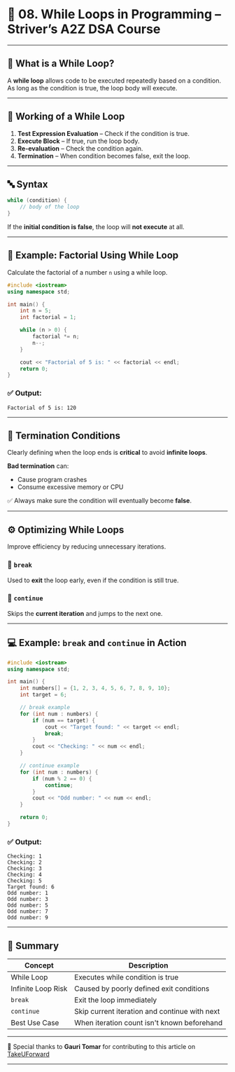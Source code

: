 # 🔄 08. While Loops in Programming – Striver’s A2Z DSA Course

---

## 📘 What is a While Loop?

A **while loop** allows code to be executed repeatedly based on a condition. As long as the condition is true, the loop body will execute.

---

## 🔁 Working of a While Loop

1. **Test Expression Evaluation** – Check if the condition is true.
2. **Execute Block** – If true, run the loop body.
3. **Re-evaluation** – Check the condition again.
4. **Termination** – When condition becomes false, exit the loop.

---

## 🔤 Syntax

```cpp
while (condition) {
    // body of the loop
}
```

If the **initial condition is false**, the loop will **not execute** at all.

---

## 🧪 Example: Factorial Using While Loop

Calculate the factorial of a number `n` using a while loop.

```cpp
#include <iostream>
using namespace std;

int main() {
    int n = 5;
    int factorial = 1;

    while (n > 0) {
        factorial *= n;
        n--;
    }

    cout << "Factorial of 5 is: " << factorial << endl;
    return 0;
}
```

### ✅ Output:

```
Factorial of 5 is: 120
```

---

## 🔐 Termination Conditions

Clearly defining when the loop ends is **critical** to avoid **infinite loops**.

**Bad termination** can:
- Cause program crashes
- Consume excessive memory or CPU

✅ Always make sure the condition will eventually become **false**.

---

## ⚙️ Optimizing While Loops

Improve efficiency by reducing unnecessary iterations.

### 🔹 `break`

Used to **exit** the loop early, even if the condition is still true.

### 🔹 `continue`

Skips the **current iteration** and jumps to the next one.

---

## 💻 Example: `break` and `continue` in Action

```cpp
#include <iostream>
using namespace std;

int main() {
    int numbers[] = {1, 2, 3, 4, 5, 6, 7, 8, 9, 10};
    int target = 6;

    // break example
    for (int num : numbers) {
        if (num == target) {
            cout << "Target found: " << target << endl;
            break;
        }
        cout << "Checking: " << num << endl;
    }

    // continue example
    for (int num : numbers) {
        if (num % 2 == 0) {
            continue;
        }
        cout << "Odd number: " << num << endl;
    }

    return 0;
}
```

### ✅ Output:

```
Checking: 1
Checking: 2
Checking: 3
Checking: 4
Checking: 5
Target found: 6
Odd number: 1
Odd number: 3
Odd number: 5
Odd number: 7
Odd number: 9
```

---

## 🧠 Summary

| Concept               | Description                                      |
|----------------------|--------------------------------------------------|
| While Loop            | Executes while condition is true                 |
| Infinite Loop Risk    | Caused by poorly defined exit conditions         |
| `break`               | Exit the loop immediately                        |
| `continue`            | Skip current iteration and continue with next    |
| Best Use Case         | When iteration count isn't known beforehand      |

---

🙌 Special thanks to **Gauri Tomar** for contributing to this article on [TakeUForward](https://takeuforward.org/)

---